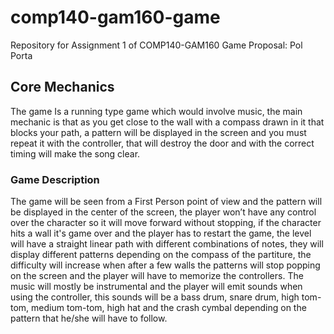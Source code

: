 # comp140-gam160-game
Repository for Assignment 1 of COMP140-GAM160
Game Proposal: Pol Porta
## Core Mechanics
The game Is a running type game which would involve music, the main mechanic is that as you get close to the wall with a compass drawn in it that blocks your path, a pattern will be displayed in the screen and you must repeat it with the controller, that will destroy the door and with the correct timing will make the song clear.
### Game Description
The game will be seen from a First Person point of view and the pattern will be displayed in the center of the screen, the player won’t have any control over the character so it will move forward without stopping, if the character hits a wall it's game over and the player has to restart the game, the level will have a straight linear path with different combinations of notes, they will display different patterns depending on the compass of the partiture, the difficulty will increase when after a few walls the patterns will stop popping on the screen and the player will have to memorize the controllers.
The music will mostly be instrumental and the player will emit sounds when using the controller, this sounds will be a bass drum, snare drum, high tom-tom, medium tom-tom, high hat and the crash cymbal depending on the pattern that he/she will have to follow.
